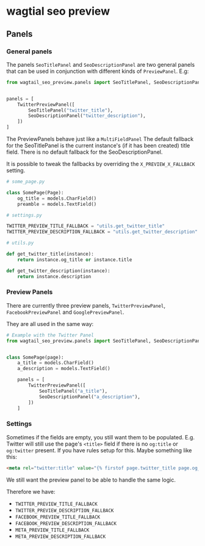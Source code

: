 # wagtial seo preview

## Panels

### General panels

The panels `SeoTitlePanel` and `SeoDescriptionPanel` are two general panels that can be used
in conjunction with different kinds of `PreviewPanel`. E.g:

```python
from wagtail_seo_preview.panels import SeoTitlePanel, SeoDescriptionPanel, TwitterPreviewPanel


panels = [
    TwitterPreviewPanel([
        SeoTitlePanel("twitter_title"),
        SeoDescriptionPanel("twitter_description"),
    ])
]
```

The PreviewPanels behave just like a `MultiFieldPanel`
The default fallback for the SeoTitlePanel is the current instance's (if it has been created)
title field.
There is no default fallback for the SeoDescriptionPanel.

It is possible to tweak the fallbacks by overriding the `X_PREVIEW_X_FALLBACK` setting.

```python
# some_page.py

class SomePage(Page):
    og_title = models.CharField()
    preamble = models.TextField()

# settings.py

TWITTER_PREVIEW_TITLE_FALLBACK = "utils.get_twitter_title"
TWITTER_PREVIEW_DESCRIPTION_FALLBACK = "utils.get_twitter_description"

# utils.py

def get_twitter_title(instance):
    return instance.og_title or instance.title

def get_twitter_description(instance):
    return instance.description
```

### Preview Panels

There are currently three preview panels, `TwitterPreviewPanel`, `FacebookPreviewPanel` and `GooglePreviewPanel`.

They are all used in the same way:
```python
# Example with the Twitter Panel
from wagtail_seo_preview.panels import SeoTitlePanel, SeoDescriptionPanel, TwitterPreviewPanel


class SomePage(page):
    a_title = models.CharField()
    a_description = models.TextField()

    panels = [
        TwitterPreviewPanel([
            SeoTitlePanel("a_title"),
            SeoDescriptionPanel("a_description"),
        ])
    ]

```

### Settings

Sometimes if the fields are empty, you still want them to be populated. E.g. Twitter will still
use the page's `<title>` field if there is no `og:title` or `og:twitter` present. If you have rules setup for this. Maybe something like this:

```html
<meta rel="twitter:title" value="{% firstof page.twitter_title page.og_title page.title %}"
```

We still want the preview panel to be able to handle the same logic.

Therefore we have:

- `TWITTER_PREVIEW_TITLE_FALLBACK`
- `TWITTER_PREVIEW_DESCRIPTION_FALLBACK`
- `FACEBOOK_PREVIEW_TITLE_FALLBACK`
- `FACEBOOK_PREVIEW_DESCRIPTION_FALLBACK`
- `META_PREVIEW_TITLE_FALLBACK`
- `META_PREVIEW_DESCRIPTION_FALLBACK`
